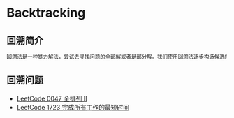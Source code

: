 # Backtracking

## 回溯简介

```m
回溯法是一种暴力解法，尝试去寻找问题的全部解或者是部分解。我们使用回溯法逐步构造候选解，如果候选解确定是错误的，我们放弃使用该候选解继续搜索。但是我们可以扩展出该候选解的子候选解。
```

## 回溯问题

- [LeetCode 0047 全排列 II](https://leetcode-cn.com/problems/permutations-ii/)
- [LeetCode 1723 完成所有工作的最短时间](https://leetcode-cn.com/problems/find-minimum-time-to-finish-all-jobs/)
